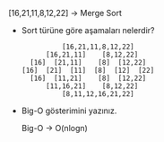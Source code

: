 [16,21,11,8,12,22] -> Merge Sort 


- Sort türüne göre aşamaları nelerdir?


                [16,21,11,8,12,22]
            [16,21,11]    [8,12,22]
        [16]  [21,11]    [8]  [12,22]
      [16]  [21]  [11]  [8]  [12]  [22]
        [16]  [11,21]    [8]  [12,22]
            [11,16,21]    [8,12,22]
                [8,11,12,16,21,22]


- Big-O gösterimini yazınız.

    Big-O -> O(nlogn)

    